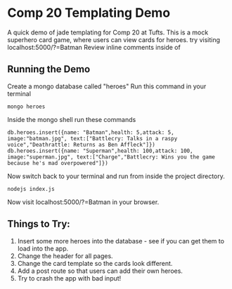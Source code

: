 # Comp 20 Templating Demo
A quick demo of jade templating for Comp 20 at Tufts. This is a mock superhero card game, where users can view cards for heroes.
try visiting localhost:5000/?=Batman
Review inline comments inside of

## Running the Demo
Create a mongo database called "heroes"
Run this command in your terminal

```
mongo heroes
```

Inside the mongo shell run these commands

```
db.heroes.insert({name: "Batman",health: 5,attack: 5, image:"batman.jpg", text:["Battlecry: Talks in a raspy voice","Deathrattle: Returns as Ben Affleck"]})
db.heroes.insert({name: "Superman",health: 100,attack: 100, image:"superman.jpg", text:["Charge","Battlecry: Wins you the game because he's mad overpowered"]})
```

Now switch back to your terminal and run from inside the project directory.

```
nodejs index.js
```

Now visit localhost:5000/?=Batman in your browser.


## Things to Try:
1. Insert some more heroes into the database - see if you can get them to load into the app.
2. Change the header for all pages.
3. Change the card template so the cards look different.
4. Add a post route so that users can add their own heroes.
5. Try to crash the app with bad input!  
